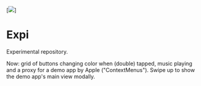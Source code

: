 [![](https://xbarapp.com/public/img/xbar-menu-preview.png)]

# Expi

Experimental repository.

Now: grid of buttons changing color when (double) tapped, music playing and a proxy for a demo app by Apple ("ContextMenus"). Swipe up to show the demo app's main view modally.
